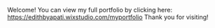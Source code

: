 
Welcome! You can view my full portfolio by clicking here: https://edithbyapati.wixstudio.com/myportfolio
Thank you for visiting!
